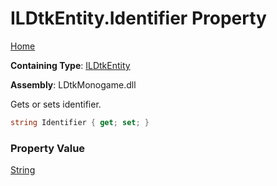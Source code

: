 # ILDtkEntity\.Identifier Property

[Home](../../../README.md)

**Containing Type**: [ILDtkEntity](../README.md)

**Assembly**: LDtkMonogame\.dll

  
 Gets or sets identifier\. 

```csharp
string Identifier { get; set; }
```

### Property Value

[String](https://docs.microsoft.com/en-us/dotnet/api/system.string)

